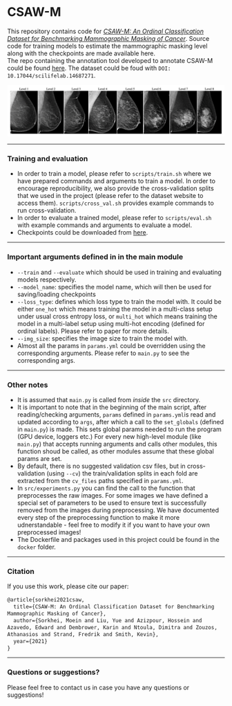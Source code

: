 # CSAW-M
This repository contains code for [_CSAW-M: An Ordinal Classification Dataset for Benchmarking Mammographic Masking of Cancer_](https://openreview.net/forum?id=nlJ1rV6G_Iq). Source code for training models to estimate the mammographic masking level along with the checkpoints are made available here.  
The repo containing the annotation tool developed to annotate CSAW-M could be found [here](https://github.com/MoeinSorkhei/CSAW-M_Annotation_Tool). The dataset could be foud with `DOI: 10.17044/scilifelab.14687271`.  

<p align="middle">
  <img src="figs/masking_levels.png" />
</p>

---

### Training and evaluation
- In order to train a model, please refer to `scripts/train.sh` where we have prepared commands and arguments to train a model. In order to encourage reproducibility, we also provide the cross-validation splits that we used in the project (please refer to the dataset website to access them). `scripts/cross_val.sh` provides example commands to run cross-validation.  
- In order to evaluate a trained model, please refer to `scripts/eval.sh` with example commands and arguments to evaluate a model.
- Checkpoints could be downloaded from [here](https://kth.box.com/s/2td2k4krypk008k8yuzegoy7cf19ugxa).

---

### Important arguments defined in in the main module
- `--train` and `--evaluate` which should be used in training and evaluating models respectively.
- `--model_name`: specifies the model name, which will then be used for saving/loading checkpoints  
- `--loss_type`: defines which loss type to train the model with. It could be either `one_hot` which means training the model in a multi-class setup under usual cross entropy loss, or `multi_hot` which means training the model in a multi-label setup using multi-hot encoding (defined for ordinal labels). Please refer to paper for more details.  
- `--img_size`: specifies the image size to train the model with.  
- Almost all the params in `params.yml` could be overridden using the corresponding arguments. Please refer to `main.py` to see the corresponding args.

---

### Other notes
- It is assumed that `main.py` is called from _inside_ the `src` directory.
- It is important to note that in the beginning of the main script, after reading/checking arguments, `params` defined in `params.yml`is read and updated according to `args`, after which a call to the `set_globals` (defined in `main.py`) is made. This sets global params needed to run the program (GPU device, loggers etc.) For every new high-level module (like `main.py`) that accepts running arguments and calls other modules, this function shoud be called, as other modules assume that these global params are set.
- By default, there is no suggested validation csv files, but in cross-validation (using `--cv`) the train/validation splits in each fold are extracted from the `cv_files` paths specified in `params.yml`.  
- In `src/experiments.py` you can find the call to the function that preprocesses the raw images. For some images we have defined a special set of parameters to be used to ensure text is successfully removed from the images during preprocessing. We have documented every step of the preprocessing function to make it more udnerstandable - feel free to modify it if you want to have your own preprocessed images!
- The Dockerfile and packages used in this project could be found in the `docker` folder.

---
### Citation
If you use this work, please cite our paper:

```
@article{sorkhei2021csaw,
  title={CSAW-M: An Ordinal Classification Dataset for Benchmarking Mammographic Masking of Cancer},
  author={Sorkhei, Moein and Liu, Yue and Azizpour, Hossein and Azavedo, Edward and Dembrower, Karin and Ntoula, Dimitra and Zouzos, Athanasios and Strand, Fredrik and Smith, Kevin},
  year={2021}
}
```

---

### Questions or suggestions?
Please feel free to contact us in case you have any questions or suggestions!
